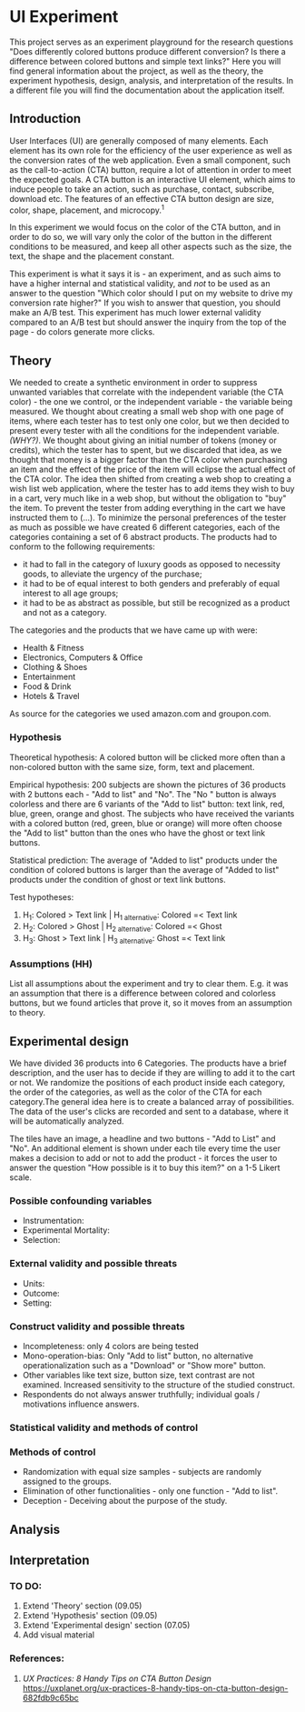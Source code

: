 # UI Experiment
This project serves as an experiment playground for the research questions "Does differently colored buttons produce different conversion? Is there a difference between colored buttons and simple text links?" Here you will find general information about the project, as well as the theory, the experiment hypothesis, design, analysis, and interpretation of the results. In a different file you will find the documentation about the application itself.

## Introduction
User Interfaces (UI) are generally composed of many elements. Each element has its own role for the efficiency of the user experience as well as the conversion rates of the web application. Even a small component, such as the call-to-action (CTA) button, require a lot of attention in order to meet the expected goals. A CTA button is an interactive UI element, which aims to induce people to take an action, such as purchase, contact, subscribe, download etc. The features of an effective CTA button design are size, color, shape, placement, and microcopy.<sup>1</sup>

In this experiment we would focus on the color of the CTA button, and in order to do so, we will vary only the color of the button in the different conditions to be measured, and keep all other aspects such as the size, the text, the shape and the placement constant.

This experiment is what it says it is - an experiment, and as such aims to have a higher internal and statistical validity, and _not_ to be used as an answer to the question "Which color should I put on my website to drive my conversion rate higher?" If you wish to answer that question, you should make an A/B test. This experiment has much lower external validity compared to an A/B test but should answer the inquiry from the top of the page - do colors generate more clicks.

## Theory
We needed to create a synthetic environment in order to suppress unwanted variables that correlate with the independent variable (the CTA color) - the one we control, or the independent variable - the variable being measured. We thought about creating a small web shop with one page of items, where each tester has to test only one color, but we then decided to present every tester with all the conditions for the independent variable. _(WHY?)_. We thought about giving an initial number of tokens (money or credits), which the tester has to spent, but we discarded that idea, as we thought that money is a bigger factor than the CTA color when purchasing an item and the effect of the price of the item will eclipse the actual effect of the CTA color. The idea then shifted from creating a web shop to creating a wish list web application, where the tester has to add items they wish to buy in a cart, very much like in a web shop, but without the obligation to "buy" the item. To prevent the tester from adding everything in the cart we have instructed them to (...). To minimize the personal preferences of the tester as much as possible we have created 6 different categories, each of the categories containing a set of 6 abstract products. The products had to conform to the following requirements:
 - it had to fall in the category of luxury goods as opposed to necessity goods, to alleviate the urgency of the purchase;
 - it had to be of equal interest to both genders and preferably of equal interest to all age groups;
 - it had to be as abstract as possible, but still be recognized as a product and not as a category.

The categories and the products that we have came up with were:
 - Health & Fitness
 - Electronics, Computers & Office
 - Clothing & Shoes
 - Entertainment
 - Food & Drink
 - Hotels & Travel

 As source for the categories we used amazon.com and groupon.com.

### Hypothesis
Theoretical hypothesis: A colored button will be clicked more often than a non-colored button with the same size, form, text and placement.

Empirical hypothesis: 200 subjects are shown the pictures of 36 products with 2 buttons each - "Add to list" and "No". The "No " button is always colorless and there are 6 variants of the "Add to list" button: text link, red, blue, green, orange and ghost. The subjects who have received the variants with a colored button (red, green, blue or orange) will more often choose the "Add to list" button than the ones who have the ghost or text link buttons.

Statistical prediction: The average of "Added to list" products under the condition of colored buttons is larger than the average of "Added to list" products under the condition of ghost or text link buttons.

Test hypotheses:

1. H<sub>1</sub>: Colored > Text link | H<sub>1 alternative</sub>: Colored =< Text link
2. H<sub>2</sub>: Colored > Ghost | H<sub>2 alternative</sub>: Colored =< Ghost
3. H<sub>3</sub>: Ghost > Text link | H<sub>3 alternative</sub>: Ghost =< Text link

### Assumptions (HH)
List all assumptions about the experiment and try to clear them. E.g. it was an assumption that there is a difference between colored and colorless buttons, but we found articles that prove it, so it moves from an assumption to theory.

## Experimental design
We have divided 36 products into 6 Categories. The products have a brief description, and the user has to decide if they are willing to add it to the cart or not.  We randomize the positions of each product inside each category, the order of the categories, as well as the color of the CTA for each category.The general idea here is to create a balanced array of possibilities. The data of the user's clicks are recorded and sent to a database, where it will be automatically analyzed.

The tiles have an image, a headline and two buttons - "Add to List" and "No". An additional element is shown under each tile every time the user makes a decision to add or not to add the product - it forces the user to answer the question "How possible is it to buy this item?" on a 1-5 Likert scale.

### Possible confounding variables
- Instrumentation:
- Experimental Mortality:
- Selection:
### External validity and possible threats
- Units:
- Outcome:
- Setting:
### Construct validity and possible threats
- Incompleteness: only 4 colors are being tested
- Mono-operation-bias: Only "Add to list" button, no alternative operationalization such as
a "Download" or "Show more" button.
- Other variables like text size, button size, text contrast are not examined. Increased sensitivity to the structure of the studied construct.
- Respondents do not always answer truthfully; individual goals / motivations
influence answers.

### Statistical validity and methods of control

### Methods of control
- Randomization with equal size samples - subjects are randomly assigned to the groups.
- Elimination of other functionalities - only one function - "Add to list".
- Deception - Deceiving about the purpose of the study.

## Analysis

## Interpretation

### TO DO:
1. Extend 'Theory' section (09.05)
2. Extend 'Hypothesis' section (09.05)
3. Extend 'Experimental design' section (07.05)
4. Add visual material

### References:
1. _UX Practices: 8 Handy Tips on CTA Button Design_ https://uxplanet.org/ux-practices-8-handy-tips-on-cta-button-design-682fdb9c65bc
